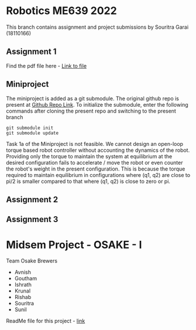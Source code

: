 # Robotics ME639 2022

This branch contains assignment and project submissions by Souritra Garai (18110166)

## Assignment 1

Find the pdf file here - [Link to file](https://github.com/Souritra-Garai/robotics-me639-2022/blob/Souritra/assignment-1/ME%20639%20Assignment%201%2018110166.pdf)

## Miniproject

The miniproject is added as a git submodule. The original github repo is present at [Github Repo Link](https://github.com/Souritra-Garai/elbow-manipulator.git).
To initialize the submodule, enter the following commands after cloning the present repo and switching to the present branch
```
git submodule init
git submodule update
```

Task 1a of the Miniproject is not feasible. We cannot design an open-loop torque based robot controller without accounting the dynamics of the robot.
Providing only the torque to maintain the system at equilibrium at the desired configuration fails to accelerate / move the robot or even counter the robot's weight in the present configuration.
This is because the torque required to maintain equilibrium in configurations where (q1, q2) are close to pi/2 is smaller compared to that where (q1, q2) is close to zero or pi.

## Assignment 2

## Assignment 3

# Midsem Project - OSAKE - I

Team Osake Brewers
- Avnish
- Goutham
- Ishrath
- Krunal
- Rishab
- Souritra
- Sunil

ReadMe file for this project - [link](https://github.com/Souritra-Garai/robotics-me639-2022/blob/Souritra/midsem-OSAKE-I/README.md)
